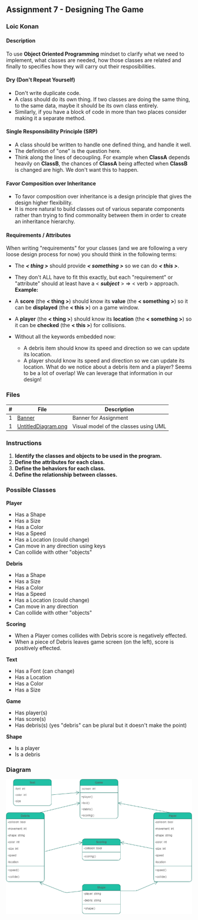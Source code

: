 ## Assignment 7 - Designing The Game

### Loic Konan

#### Description

To use **Object Oriented Programming** mindset to clarify what we need to implement, what classes are needed, how those classes are related and finally to specifies how they will carry out their resposibilities.

#### Dry (Don't Repeat Yourself)

- Don't write duplicate code.
- A class should do its own thing. If two classes are doing the same thing, to the same data, maybe it should be its own class entirely.
- Similarly, if you have a block of code in more than two places consider making it a separate method.

#### Single Responsibility Principle (SRP)

- A class should be written to handle one defined thing, and handle it well.
- The definition of "one" is the question here.
- Think along the lines of decoupling. For example when **ClassA** depends heavily on **ClassB**, the chances of **ClassA** being affected when **ClassB** is changed are high. We don't want this to happen.

#### Favor Composition over Inheritance

- To favor composition over inheritance is a design principle that gives the design higher flexibility.
- It is more natural to build classes out of various separate components rather than trying to find commonality between them in order to create an inheritance hierarchy.

#### Requirements / Attributes

When writing "requirements" for your classes (and we are following a very loose design process for now) you should think in the following terms:

- The **_< thing >_** should provide **_< something >_** so we can do **_< this >_**.
- They don't ALL have to fit this exactly, but each "requirement" or "attribute" should at least have a < **_subject_** > => < verb > approach.
  **Example:**

- A **score** (the **< thing >**) should know its **value** (the **< something >**) so it can be **displayed** (the **< this >**) on a game window.
- A **player** (the **< thing >**) should know its **location** (the **< something >**) so it can be **checked** (the **< this >**) for collisions.
- Without all the keywords embedded now:
  - A debris item should know its speed and direction so we can update its location.
  - A player should know its speed and direction so we can update its location.
    What do we notice about a debris item and a player? Seems to be a lot of overlap! We can leverage that information in our design!

### Files

|  #  | File                                     | Description                           |
| :-: | ---------------------------------------- | ------------------------------------- |
|  1  | [Banner](Banner)                         | Banner for Assignment                 |
|  1  | [UntitledDiagram.png](UntitledDiagram.png) | Visual model of the classes using UML |

### Instructions

1. __Identify the classes and objects to be used in the program.__
2. __Define the attributes for each class.__
3. __Define the behaviors for each class.__
4. __Define the relationship between classes.__

### Possible Classes

**Player**

- Has a Shape
- Has a Size
- Has a Color
- Has a Speed
- Has a Location (could change)
- Can move in any direction using keys
- Can collide with other "objects"

**Debris**

- Has a Shape
- Has a Size
- Has a Color
- Has a Speed
- Has a Location (could change)
- Can move in any direction
- Can collide with other "objects"

**Scoring**

- When a Player comes collides with Debris score is negatively effected.
- When a piece of Debris leaves game screen (on the left), score is positively effected.

**Text**

- Has a Font (can change)
- Has a Location
- Has a Color
- Has a Size

**Game**

- Has player(s)
- Has score(s)
- Has debris(s) (yes "debris" can be plural but it doesn't make the point)

**Shape**

- Is a player
- Is a debris

### Diagram

<img src="UntitledDiagram.png" width="800">